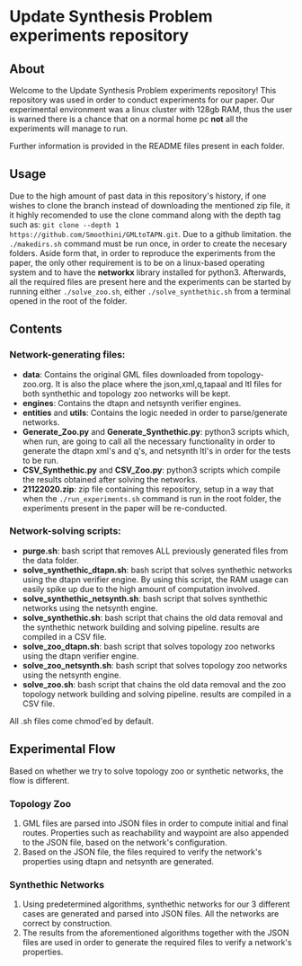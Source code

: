# Update Synthesis Problem experiments repository

## About
Welcome to the Update Synthesis Problem experiments repository!
This repository was used in order to conduct experiments for our paper.
Our experimental environment was a linux cluster with 128gb RAM, thus the user is warned there is a chance that on a normal home pc **not** all the experiments will manage to run. 

Further information is provided in the README files present in each folder.



## Usage
Due to the high amount of past data in this repository's history, if one wishes to clone the branch instead of downloading the mentioned zip file, it it highly recomended to use the clone command along with the depth tag such as: `git clone --depth 1 https://github.com/Smoothini/GMLtoTAPN.git`.
Due to a github limitation. the `./makedirs.sh` command must be run once, in order to create the necesary folders. Aside form that, in order to reproduce the experiments from the paper, the only other requirement is to be on a linux-based operating system and to have the **networkx** library installed for python3. Afterwards, all the required files are present here and the experiments can be started by running either `./solve_zoo.sh`, either `./solve_synthethic.sh` from a terminal opened in the root of the folder. 



## Contents
### Network-generating files:
- **data**: Contains the original GML files downloaded from topology-zoo.org. It is also the place where the json,xml,q,tapaal and ltl files for both synthethic and topology zoo networks will be kept.
- **engines**: Contains the dtapn and netsynth verifier engines.
- **entities** and **utils**: Contains the logic needed in order to parse/generate networks. 
- **Generate_Zoo.py** and **Generate_Synthethic.py**: python3 scripts which, when run, are going to call all the necessary functionality in order to generate the dtapn xml's and q's, and netsynth ltl's in order for the tests to be run.
- **CSV_Synthethic.py** and **CSV_Zoo.py**: python3 scripts which compile the results obtained after solving the networks.
- **21122020.zip**: zip file containing this repository, setup in a way that when the `./run_experiments.sh` command is run in the root folder, the experiments present in the paper will be re-conducted.
### Network-solving scripts:
- **purge.sh**: bash script that removes ALL previously generated files from the data folder.
- **solve_synthethic_dtapn.sh**: bash script that solves synthethic networks using the dtapn verifier engine. By using this script, the RAM usage can easily spike up due to the high amount of computation involved. 
- **solve_synthethic_netsynth.sh**: bash script that solves synthethic networks using the netsynth engine.
- **solve_synthethic.sh**: bash script that chains the old data removal and the synthethic network building and solving pipeline. results are compiled in a CSV file.
- **solve_zoo_dtapn.sh**: bash script that solves topology zoo networks using the dtapn verifier engine.
- **solve_zoo_netsynth.sh**: bash script that solves topology zoo networks using the netsynth engine.
- **solve_zoo.sh**: bash script that chains the old data removal and the zoo topology network building and solving pipeline. results are compiled in a CSV file.


All .sh files come chmod'ed by default.




## Experimental Flow
Based on whether we try to solve topology zoo or synthetic networks, the flow is different.
### Topology Zoo
1. GML files are parsed into JSON files in order to compute initial and final routes. Properties such as reachability and waypoint are also appended to the JSON file, based on the network's configuration.
2. Based on the JSON file, the files required to verify the network's properties using dtapn and netsynth are generated.
### Synthethic Networks
1. Using predetermined algorithms, synthethic networks for our 3 different cases are generated and parsed into JSON files. All the networks are correct by construction. 
2. The results from the aforementioned algorithms together with the JSON files are used in order to generate the required files to verify a network's properties.
